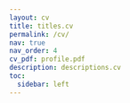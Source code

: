 ```yaml
---
layout: cv
title: titles.cv
permalink: /cv/
nav: true
nav_order: 4
cv_pdf: profile.pdf
description: descriptions.cv
toc:
  sidebar: left
---
```

